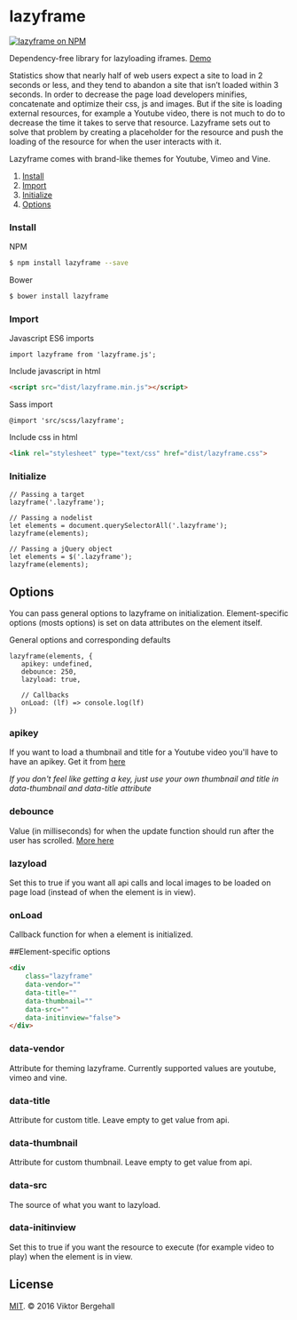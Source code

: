 # lazyframe

[![lazyframe on NPM](https://img.shields.io/npm/v/jump.js.svg?style=flat-square)](https://www.npmjs.com/package/lazyframe)

Dependency-free library for lazyloading iframes. [Demo](https://viktorbergehall.github.io/lazyframe/)

Statistics show that nearly half of web users expect a site to load in 2 seconds or less, and they tend to abandon a site that isn’t loaded within 3 seconds. In order to decrease the page load  developers minifies, concatenate and optimize their css, js and images. But if the site is loading external resources, for example a Youtube video, there is not much to do to decrease the time it takes to serve that resource. Lazyframe sets out to solve that problem by creating a placeholder for the resource and push the loading of the resource for when the user interacts with it. 

Lazyframe comes with brand-like themes for Youtube, Vimeo and Vine. 

1. [Install](#install)
2. [Import](#import)
3. [Initialize](#Initialize)
4. [Options](#options)

### Install

NPM

```bash
$ npm install lazyframe --save
```

Bower

```bash
$ bower install lazyframe
```

### Import

Javascript ES6 imports

```es6
import lazyframe from 'lazyframe.js';
```

Include javascript in html

```html
<script src="dist/lazyframe.min.js"></script>
```
Sass import

```
@import 'src/scss/lazyframe'; 
```
Include css in html

```html
<link rel="stylesheet" type="text/css" href="dist/lazyframe.css">
```

### Initialize

```es6
// Passing a target
lazyframe('.lazyframe');

// Passing a nodelist
let elements = document.querySelectorAll('.lazyframe');
lazyframe(elements);

// Passing a jQuery object
let elements = $('.lazyframe');
lazyframe(elements);
```

## Options

You can pass general options to lazyframe on initialization. Element-specific options (mosts options) is set on data attributes on the element itself. 

General options and corresponding defaults 

```es6
lazyframe(elements, {
   apikey: undefined,
   debounce: 250,
   lazyload: true,
   
   // Callbacks
   onLoad: (lf) => console.log(lf)
})
```
### apikey
If you want to load a thumbnail and title for a Youtube video you'll have to have an apikey. Get it from [here](console.developers.google.com) 

_If you don't feel like getting a key, just use your own thumbnail and title in data-thumbnail and data-title attribute_

### debounce
Value (in milliseconds) for when the update function should run after the user has scrolled. [More here](https://css-tricks.com/the-difference-between-throttling-and-debouncing/)

### lazyload
Set this to true if you want all api calls and local images to be loaded on page load (instead of when the element is in view).

### onLoad
Callback function for when a element is initialized.

##Element-specific options

```html
<div 
	class="lazyframe"
	data-vendor=""
	data-title=""
	data-thumbnail=""
	data-src=""
	data-initinview="false">
</div>
```
### data-vendor
Attribute for theming lazyframe. Currently supported values are youtube, vimeo and vine.
### data-title
Attribute for custom title. Leave empty to get value from api.
### data-thumbnail
Attribute for custom thumbnail. Leave empty to get value from api.
### data-src
The source of what you want to lazyload.
### data-initinview
Set this to true if you want the resource to execute (for example video to play) when the element is in view.

## License

[MIT](https://opensource.org/licenses/MIT). © 2016 Viktor Bergehall
